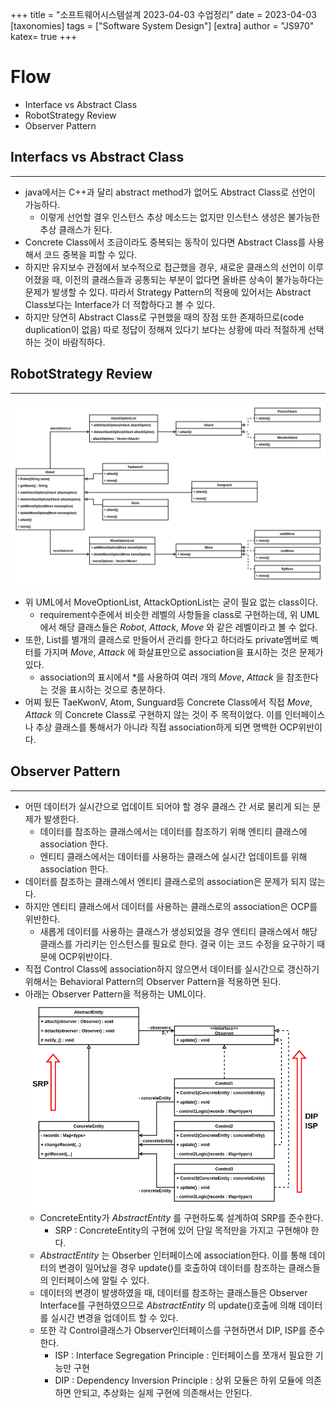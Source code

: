 +++
title = "소프트웨어시스템설계 2023-04-03 수업정리"
date = 2023-04-03
[taxonomies]
tags = ["Software System Design"]
[extra]
author = "JS970"
katex= true
+++
# Flow
- Interface vs Abstract Class
- RobotStrategy Review
- Observer Pattern

## Interfacs vs Abstract Class
---
- java에서는 C++과 달리 abstract method가 없어도 Abstract Class로 선언이 가능하다.
	- 이렇게 선언할 결우 인스턴스 추상 메소드는 없지만 인스턴스 생성은 불가능한 추상 클래스가 된다.
- Concrete Class에서 조금이라도 중복되는 동작이 있다면 Abstract Class를 사용해서 코드 중복을 피할 수 있다.
- 하지만 유지보수 관점에서 보수적으로 접근했을 경우, 새로운 클래스의 선언이 이루어졌을 때, 이전의 클래스들과 공통되는 부분이 없다면 올바른 상속이 불가능하다는 문제가 발생할 수 있다. 따라서 Strategy Pattern의 적용에 있어서는 Abstract Class보다는 Interface가 더 적합하다고 볼 수 있다.
- 하지만 당연히 Abstract Class로 구현했을 때의 장점 또한 존재하므로(code duplication이 없음) 따로 정답이 정해져 있다기 보다는 상황에 따라 적절하게 선택하는 것이 바람직하다.

## RobotStrategy Review
---
![RobotStrategy](/image/SSD/RobotStrategy.png)
- 위 UML에서 MoveOptionList, AttackOptionList는 굳이 필요 없는 class이다.
	- requirement수준에서 비슷한 레벨의 사항들을 class로 구현하는데, 위 UML에서 해당 클래스들은 _Robot_, _Attack_, _Move_ 와 같은 레벨이라고 볼 수 없다.
- 또한, List를 별개의 클래스로 만들어서 관리를 한다고 하더라도 private멤버로 벡터를 가지며 _Move_, _Attack_ 에 화살표만으로 association을 표시하는 것은 문제가 있다.
	- association의 표시에서 \*를 사용하여 여러 개의 _Move_, _Attack_ 을 참조한다는 것을 표시하는 것으로 충분하다.
- 어찌 됬든 TaeKwonV, Atom, Sunguard등 Concrete Class에서 직접 _Move_, _Attack_ 의 Concrete Class로 구현하지 않는 것이 주 목적이었다. 이를 인터페이스나 추상 클래스를 통해서가 아니라 직접 association하게 되면 명백한 OCP위반이다.

## Observer Pattern
---
- 어떤 데이터가 실시간으로 업데이트 되어야 할 경우 클래스 간 서로 물리게 되는 문제가 발생한다.
	- 데이터를 참조하는 클래스에서는 데이터를 참조하기 위해 엔티티 클래스에 association 한다.
	- 엔티티 클래스에서는 데이터를 사용하는 클래스에 실시간 업데이트를 위해 association 한다.
- 데이터를 참조하는 클래스에서 엔티티 클래스로의 association은 문제가 되지 않는다.
- 하지만 엔티티 클래스에서 데이터를 사용하는 클래스로의 association은 OCP를 위반한다.
	- 새롭게 데이터를 사용하는 클래스가 생성되었을 경우 엔티티 클래스에서 해당 클래스를 가리키는 인스턴스를 필요로 한다. 결국 이는 코드 수정을 요구하기 때문에 OCP위반이다.
- 직접 Control Class에 association하지 않으면서 데이터를 실시간으로 갱신하기 위해서는 Behavioral Pattern의 Observer Pattern을 적용하면 된다.
- 아래는 Observer Pattern을 적용하는 UML이다.
	![Observer Pattern](/image/SSD/observer_pattern.png)
	- ConcreteEntity가 _AbstractEntity_ 를 구현하도록 설계하여 SRP를 준수한다.
		- SRP : ConcreteEntity의 구현에 있어 단일 목적만을 가지고 구현해야 한다.
	- _AbstractEntity_ 는 Obserber 인터페이스에 association한다. 이를 통해 데이터의 변경이 일어났을 경우 update()를 호출하여 데이터를 참조하는 클래스들의 인터페이스에 알릴 수 있다.
	- 데이터의 변경이 발생하였을 때, 데이터를 참조하는 클래스들은 Observer Interface를 구현하였으므로 _AbstractEntity_ 의 update()호출에 의해 데이터를 실시간 변경을 업데이트 할 수 있다.
	- 또한 각 Control클래스가 Observer인터페이스를 구현하면서 DIP, ISP를 준수한다.
		- ISP : Interface Segregation Principle : 인터페이스를 쪼개서 필요한 기능만 구현
		- DIP : Dependency Inversion Principle : 상위 모듈은 하위 모듈에 의존하면 안되고, 추상화는 실제 구현에 의존해서는 안된다.
